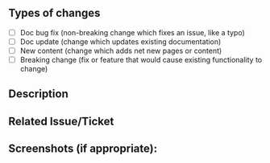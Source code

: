 ## Types of changes

<!--- What types of changes does your code introduce? Put an `x` in all the boxes that apply: -->

- [ ] Doc bug fix (non-breaking change which fixes an issue, like a typo)
- [ ] Doc update (change which updates existing documentation)
- [ ] New content (change which adds net new pages or content)
- [ ] Breaking change (fix or feature that would cause existing functionality to change)

## Description

<!--- Describe your changes in detail -->

## Related Issue/Ticket

<!--- This project only accepts pull requests related to open issues -->
<!--- If suggesting a new feature or change, please discuss it in an issue first -->
<!--- If fixing a bug, there should be an issue describing it with steps to reproduce -->
<!--- Please link to the issue here: -->

## Screenshots (if appropriate):
